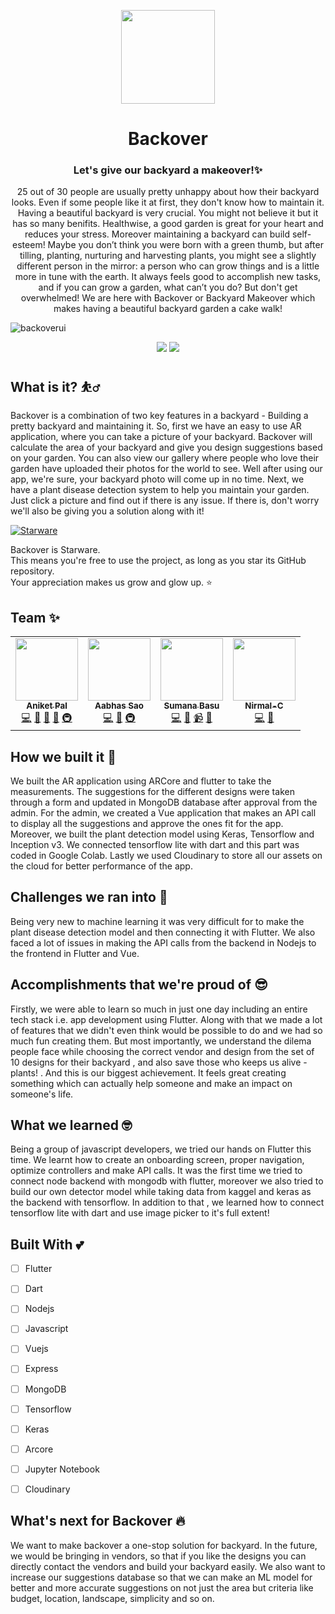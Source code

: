 
<p align='center'><img src='https://res.cloudinary.com/dguy8qpzi/image/upload/v1632501398/backoverLogo_wawqva.png' width="150" ></p>
<h1 align='center'>Backover</h1>
<h3 align='center'>Let's give our backyard a makeover!✨</h3>
<p align='center'>25 out of 30 people are usually pretty unhappy about how their backyard looks. Even if some people like it at first, they don't know how to maintain it. Having a beautiful backyard is very crucial. You might not believe it but it has so many benifits. Healthwise, a good garden is great for your heart and reduces your stress. Moreover maintaining a backyard can build self-esteem! Maybe you don’t think you were born with a green thumb, but after tilling, planting, nurturing and harvesting plants, you might see a slightly different person in the mirror: a person who can grow things and is a little more in tune with the earth. It always feels good to accomplish new tasks, and if you can grow a garden, what can’t you do? But don't get overwhelmed! We are here with Backover or Backyard Makeover which makes having a beautiful backyard garden a cake walk!</p>

![backoverui](https://user-images.githubusercontent.com/67703407/134806950-4404b7a0-7757-4359-b6a6-744a2a06cf92.jpeg)



<p align='center'>
<img src='http://ForTheBadge.com/images/badges/built-by-developers.svg'>&nbsp;<img src='http://ForTheBadge.com/images/badges/built-with-love.svg'>
</p>

## What is it? ⛹️‍♂️
Backover is a combination of two key features in a backyard - Building a pretty backyard and maintaining it. So, first we have an easy to use AR application, where you can take a picture of your backyard. Backover will calculate the area of your backyard and give you design suggestions based on your garden. You can also view our gallery where people who love their garden have uploaded their photos for the world to see. Well after using our app, we're sure, your backyard photo will come up in no time. Next, we have a plant disease detection system to help you maintain your garden. Just click a picture and find out if there is any issue. If there is, don't worry we'll also be giving you a solution along with it!


[![Starware](https://img.shields.io/badge/⭐-Starware-f5a91a?labelColor=black)](https://github.com/zepfietje/starware)

Backover is Starware.  
This means you're free to use the project, as long as you star its GitHub repository.  
Your appreciation makes us grow and glow up. ⭐




## Team ✨


<!-- ALL-CONTRIBUTORS-LIST:START - Do not remove or modify this section -->
<!-- prettier-ignore-start -->
<!-- markdownlint-disable -->
<table>
  <tr>
    <td align="center"><a href="https://aniket.live"><img src="https://avatars.githubusercontent.com/u/67703407?v=4?s=100" width="100px;" alt=""/><br /><sub><b>Aniket Pal</b></sub></a><br /><a href="https://github.com/betaoverflow/donna/commits?author=Aniket762" title="Code">💻</a> <a href="https://github.com/betaoverflow/donna/commits?author=Aniket762" title="Documentation">📖</a> <a href="#ideas-Aniket762" title="Ideas, Planning, & Feedback">🤔</a> <a href="#projectManagement-Aniket762" title="Project Management">📆</a> <a href="#infra-Aniket762" title="Infrastructure (Hosting, Build-Tools, etc)">🚇</a></td>
    <td align="center"><a href="http://aabhassao.me"><img src="https://avatars.githubusercontent.com/u/58210877?v=4?s=100" width="100px;" alt=""/><br /><sub><b>Aabhas Sao </b></sub></a><br /><a href="https://github.com/betaoverflow/donna/commits?author=aabhas-sao" title="Code">💻</a> <a href="#design-aabhas-sao" title="Design">🎨</a> <a href="#infra-aabhas-sao" title="Infrastructure (Hosting, Build-Tools, etc)">🚇</a></td>
    <td align="center"><a href="https://sumana.live/"><img src="https://avatars.githubusercontent.com/u/63084088?v=4?s=100" width="100px;" alt=""/><br /><sub><b>Sumana Basu</b></sub></a><br /><a href="https://github.com/betaoverflow/donna/commits?author=sumana2001" title="Code">💻</a> <a href="https://github.com/betaoverflow/donna/commits?author=sumana2001" title="Documentation">📖</a> <a href="#video-sumana2001" title="Videos">📹</a> <a href="#talk-sumana2001" title="Talks">📢</a></td>
    <td align="center"><a href="http://nirmalchathura.wordpress.com"><img src="https://avatars.githubusercontent.com/u/79088015?v=4?s=100" width="100px;" alt=""/><br /><sub><b>Nirmal-C</b></sub></a><br /><a href="https://github.com/betaoverflow/donna/commits?author=Nirmal-C" title="Code">💻</a> <a href="#plugin-Nirmal-C" title="Plugin/utility libraries">🔌</a></td>
  </tr>
</table>



## How we built it 🤖
We built the AR application using ARCore and flutter to take the measurements. The suggestions for the different designs were taken through a form and updated in MongoDB database after approval from the admin. For the admin, we created a Vue application that makes an API call to display all the suggestions and approve the ones fit for the app. Moreover, we built the plant detection model using Keras, Tensorflow and Inception v3. We connected tensorflow lite with dart and this part was coded in Google Colab. Lastly we used Cloudinary to store all our assets on the cloud for better performance of the app.

## Challenges we ran into 🥺
Being very new to machine learning it was very difficult for to make the plant disease detection model and then connecting it with Flutter. We also faced a lot of issues in making the API calls from the backend in Nodejs to the frontend in Flutter and Vue. 

## Accomplishments that we're proud of 😎
Firstly, we were able to learn so much in just one day including an entire tech stack i.e. app development using Flutter. Along with that we made a lot of features that we didn't even think would be possible to do and we had so much fun creating them. But most importantly, we understand the dilema people face while choosing the correct vendor and design from the set of 10 designs for their backyard , and also save those who keeps us alive - plants! . And this is our biggest achievement. It feels great creating something which can actually help someone and make an impact on someone's life.

## What we learned 🤓
Being a group of javascript developers, we tried our hands on Flutter this time. We learnt how to create an onboarding screen, proper navigation, optimize controllers and make API calls. It was the first time we tried to connect node backend with mongodb with flutter, moreover we also tried to build our own detector model while taking data from kaggel and keras as the backend with tensorflow. In addition to that , we learned how to connect tensorflow lite with dart and use image picker to it's full extent! 

## Built With 💕
- [ ] Flutter
- [ ] Dart
- [ ] Nodejs
- [ ] Javascript
- [ ] Vuejs
- [ ] Express
- [ ] MongoDB
- [ ] Tensorflow
- [ ] Keras
- [ ] Arcore
- [ ] Jupyter Notebook
- [ ] Cloudinary



## What's next for Backover 🔥
We want to make backover a one-stop solution for backyard. In the future, we would be bringing in vendors, so that if you like the designs you can directly contact the vendors and build your backyard easily. We also want to increase our suggestions database so that we can make an ML model for better and more accurate suggestions on not just the area but criteria like budget, location, landscape, simplicity and so on.
